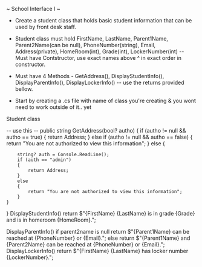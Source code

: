 ~ School Interface I ~
* Create a student class that holds basic student information that can be used by front desk staff.
* Student class must hold FirstName, LastName, Parent1Name, Parent2Name(can be null), PhoneNumber(string), Email, Address(private), HomeRoom(int), Grade(int), LockerNumber(int)
-- Must have Contstructor, use exact names above ^ in exact order in constructor.
* Must have 4 Methods - GetAddress(), DisplayStudentInfo(), DisplayParentInfo(), DisplayLockerInfo()
-- use the returns provided bellow.

* Start by creating a .cs file with name of class you're creating & you wont need to work outside of it.. yet

Student class

-- use this --
public string GetAddress(bool? autho)
{
    if (autho != null && autho == true)
    {
        return Address;
    }
    else if (autho != null && autho == false)
    {
        return "You are not authorized to view this information";
    }
    else
    {

        string? auth = Console.ReadLine();
        if (auth == "admin")
        {
            return Address;
        }
        else
        {
            return "You are not authorized to view this information";
        }
    }
}
DisplayStudentInfo()
    return $"{FirstName} {LastName} is in grade {Grade} and is in homeroom {HomeRoom}.";

DisplayParentInfo()
    if parent2name is null
        return $"{Parent1Name} can be reached at {PhoneNumber} or {Email}.";
    else
    return $"{Parent1Name} and {Parent2Name} can be reached at {PhoneNumber} or {Email}.";
DisplayLockerInfo()
    return $"{FirstName} {LastName} has locker number {LockerNumber}.";

